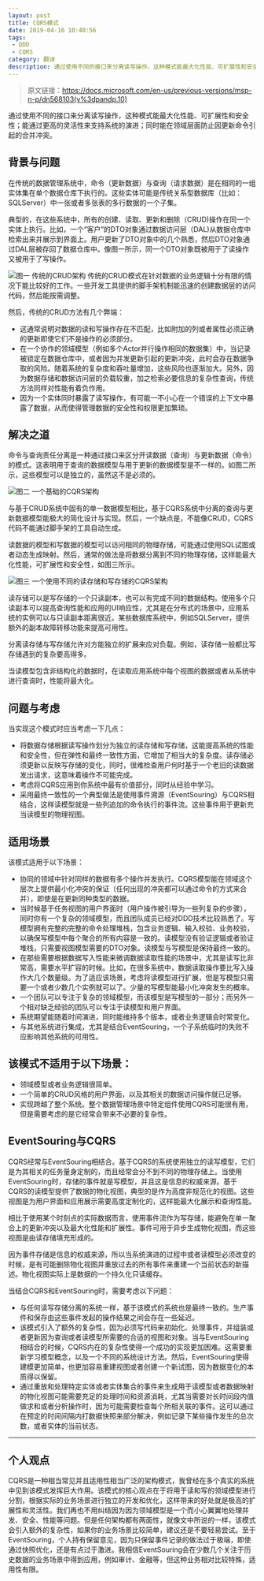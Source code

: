 ```yaml
---
layout: post
title: CQRS模式
date: 2019-04-16 10:40:56
tags: 
 - DDD
 - CQRS
category: 翻译
description: 通过使用不同的接口来分离读写操作，这种模式能最大化性能、可扩展性和安全性；能通过更高的灵活性来支持系统的演进；同时能在领域层面防止因更新命令引起的合并冲突。
---
```


> 原文链接：https://docs.microsoft.com/en-us/previous-versions/msp-n-p/dn568103(v%3dpandp.10)

通过使用不同的接口来分离读写操作，这种模式能最大化性能、可扩展性和安全性；能通过更高的灵活性来支持系统的演进；同时能在领域层面防止因更新命令引起的合并冲突。

## 背景与问题

在传统的数据管理系统中，命令（更新数据）与查询（请求数据）是在相同的一组实体集在单个数据仓库下执行的。这些实体可能是传统关系型数据库（比如：SQLServer）中一张或者多张表的多行数据的一个子集。

典型的，在这些系统中，所有的创建、读取、更新和删除（CRUD)操作在同一个实体上执行。比如，一个“客户”的DTO对象通过数据访问层（DAL)从数据仓库中检索出来并展示到界面上。用户更新了DTO对象中的几个熟悉，然后DTO对象通过DAL层被存回了数据仓库中。像图一所示，同一个DTO对象既被用于了读操作又被用于了写操作。

![图一 传统的CRUD架构](https://i0.wp.com/docs.microsoft.com/en-us/previous-versions/msp-n-p/images/dn568103.da4ddd8b45993eb958a15b067e22ecfd%28en-us%2cpandp.10%29.png?w=863&ssl=1)
传统的CRUD模式在针对数据的业务逻辑十分有限的情况下能比较好的工作。一些开发工具提供的脚手架机制能迅速的创建数据层的访问代码，然后能按需调整。

然后，传统的CRUD方法有几个弊端：

* 这通常说明对数据的读和写操作存在不匹配，比如附加的列或者属性必须正确的更新即使它们不是操作的必须部分。
* 在一个协作的领域模型（例如多个Actor并行操作相同的数据集）中，当记录被锁定在数据仓库中，或者因为并发更新引起的更新冲突，此时会存在数据争取的风险。随着系统的复杂度和吞吐量增加，这些风险也逐渐加大。另外，因为数据存储和数据访问层的负载较重，加之检索必要信息的复杂性查询，传统方法同样对性能有着负作用。
* 因为一个实体同时暴露了读写操作，有可能一不小心在一个错误的上下文中暴露了数据，从而使得管理数据的安全性和权限更加繁琐。

## 解决之道

命令与查询责任分离是一种通过接口来区分开读数据（查询）与更新数据（命令）的模式。这表明用于查询的数据模型与用于更新的数据模型是不一样的。如图二所示，这些模型可以是独立的，虽然这不是必须的。

![图二 一个基础的CQRS架构](https://docs.microsoft.com/en-us/previous-versions/msp-n-p/images/dn568103.152121e2dbe656d3fa1902158422c025%28en-us%2cpandp.10%29.png)

与基于CRUD系统中固有的单一数据模型相比，基于CQRS系统中分离的查询与更新数据模型能极大的简化设计与实现。然后，一个缺点是，不能像CRUD，CQRS代码不能通过脚手架的工具自动生成。

读数据的模型和写数据的模型可以访问相同的物理存储，可能通过使用SQL试图或者动态生成映射。然后，通常的做法是将数据分离到不同的物理存储，这样能最大化性能，可扩展性和安全性，如图三所示。

![图三 一个使用不同的读存储和写存储的CQRS架构](https://docs.microsoft.com/en-us/previous-versions/msp-n-p/images/dn568103.3769b26881da48bc03c082c1965d0832%28en-us%2cpandp.10%29.png)

读存储可以是写存储的一个只读副本，也可以有完成不同的数据结构。使用多个只读副本可以提高查询性能和应用的UI响应性，尤其是在分布式的场景中，应用系统的实例可以与只读副本距离很近。某些数据库系统中，例如SQLServer，提供额外的副本故障转移功能来提高可用性。

分离读存储与写存储允许对方能独立的扩展来应对负载。例如，读存储一般都比写存储遇到的复杂要高得多。

当读模型包含非结构化的数据时，在读取应用系统中每个视图的数据或者从系统中进行查询时，性能将最大化。

## 问题与考虑

当实现这个模式时应当考虑一下几点：

* 将数据存储根据读写操作划分为独立的读存储和写存储，这能提高系统的性能和安全性，但在弹性和最终一致性方面，它增加了相当大的复杂度。读存储必须更新以反映写存储的变化，同时，很难检查用户何时基于一个老旧的读数据发出请求，这意味着操作不可能完成。
* 考虑将CQRS应用到你系统中最有价值部分，同时从经验中学习。
* 采用最终一致性的一个典型做法是使用事件溯源（EventSouring）与CQRS相结合，这样读模型就是一些列追加的命令执行的事件流。这些事件用于更新充当读模型的物理视图。

## 适用场景

该模式适用于以下场景：

* 协同的领域中针对同样的数据有多个操作并发执行。CQRS模型能在领域这个层次上提供最小化冲突的保证（任何出现的冲突都可以通过命令的方式来合并），即使是在更新同种类型的数据。
* 当时候基于任务视图的用户界面时（用户操作被引导为一些列复杂的步骤），同时你有一个复杂的领域模型，而且团队成员已经对DDD技术比较熟悉了。写模型拥有完整的完整的命令处理堆栈，包含业务逻辑、输入校验、业务校验，以确保写模型中每个聚合的所有内容是一致的。读模型没有验证逻辑或者验证堆栈，只需要视图模型需要的DTO对象。读模型与写模型是保持最终一致的。
* 在那些需要根据数据写入性能来微调数据读取性能的场景中，尤其是读写比非常高，需要水平扩容的时候。比如，在很多系统中，数据读取操作要比写入操作大几个数量级。为了适应该场景，考虑将读模型进行扩展，但是写模型只需要一个或者少数几个实例就可以了。少量的写模型能最小化冲突发生的概率。
* 一个团队可以专注于复杂的领域模型，而该模型是写模型的一部分；而另外一个相对缺乏经验的团队可以专注于读模型和用户界面。
* 系统期望能随着时间演进，同时能维持多个版本，或者业务逻辑会时常变化。
* 与其他系统进行集成，尤其是结合EventSouring，一个子系统临时的失败不应影响其他系统的可用性。

## 该模式不适用于以下场景：

* 领域模型或者业务逻辑很简单。
* 一个简单的CRUD风格的用户界面，以及其相关的数据访问操作就已足够。
* 实现跨越了整个系统。整个数据管理场景中特定组件使用CQRS可能很有用，但是需要考虑的是它经常会带来不必要的复杂性。

## EventSouring与CQRS

CQRS经常与EventSouring相结合。基于CQRS的系统使用独立的读写模型，它们是为其相关的任务量身定制的，而且经常会分不到不同的物理存储上。当使用EventSouring时，存储的事件就是写模型，并且这是信息的权威来源。基于CQRS的读模型提供了数据的物化视图，典型的是作为高度非规范化的视图。这些视图是为用户界面和应用展示需要高度定制化的，这样能最大化展示和查询性能。

相比于使用某个时刻点的实际数据而言，使用事件流作为写存储，能避免在单一聚合上的更新冲突以及最大化性能和扩展性。事件可用于异步生成物化视图，而这些视图是由读存储填充形成的。

因为事件存储是信息的权威来源，所以当系统演进的过程中或者读模型必须改变的时候，是有可能删除物化视图并重放过去的所有事件来重建一个当前状态的新描述。物化视图实际上是数据的一个持久化只读缓存。

当结合CQRS和EventSouring时，需要考虑以下问题：

* 与任何读写存储分离的系统一样，基于该模式的系统也是最终一致的。生产事件和保存由这些事件发起的操作结果之间会存在一些延迟。
* 该模式引入了额外的复杂性，因为必须写代码来初始化、处理事件，并组装或者更新因为查询或者读模型所需要的合适的视图和对象。当与EventSouring相结合的时候，CQRS内在的复杂性使得一个成功的实现更加困难。这需要重新学习模型概念，以及一个不同的系统设计方法。然后，EventSouring使得建模更加简单，也更加容易重建视图或者创建一个新试图，因为数据变化的本质得以保留。
* 通过重放和处理特定实体或者实体集合的事件来生成用于读模型或者数据映射的物化视图可能需要充足的处理时间和资源消耗，尤其当需要对长时间段内值做求和或者分析操作时，因为可能需要检查每个所相关联的事件。这可以通过在预定的时间间隔内打数据快照来部分解决，例如记录下某些操作发生的总次数，或者实体的当前状态。

---

## 个人观点

CQRS是一种相当常见并且适用性相当广泛的架构模式，我曾经在多个真实的系统中见到该模式发挥巨大作用。该模式的核心观点在于将用于读和写的领域模型进行分割，根据实际的业务场景进行独立的开发和优化，这样带来的好处就是极高的扩展性和灵活性。我们再也不用纠结因为因为领域模型是一个而小心翼翼地处理并发、安全、性能等问题。但是任何架构都有两面性，就像文中所说的一样，该模式会引入额外的复杂性，如果你的业务场景比较简单，建议还是不要轻易尝试。至于EventSouring，个人持有保留意见，因为只保留事件记录的做法过于极端，即使通过快照优化，还是有点过于激进。我相信EventSouring会在少数几个关注于历史数据的业务场景中得到应用，例如审计、金融等，但这种业务相对比较特殊，适用性有限。